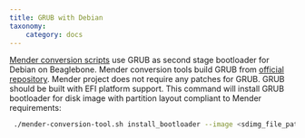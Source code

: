 ```yaml
---
title: GRUB with Debian
taxonomy:
    category: docs
---
```


[Mender conversion scripts](https://github.com/mendersoftware/mender-conversion-tools) use GRUB as second stage bootloader for Debian on Beaglebone. Mender conversion tools build GRUB from [official repository](https://www.gnu.org/software/grub/grub-download.html). Mender project does not require any patches for GRUB. GRUB should be built with EFI platform support. This command will install GRUB bootloader for disk image with partition layout compliant to Mender requirements:

```bash
 ./mender-conversion-tool.sh install_bootloader --image <sdimg_file_path> --device-type beaglebone --toolchain <cross_compiler_name e.g. arm-linux-gnueabihf>
```
